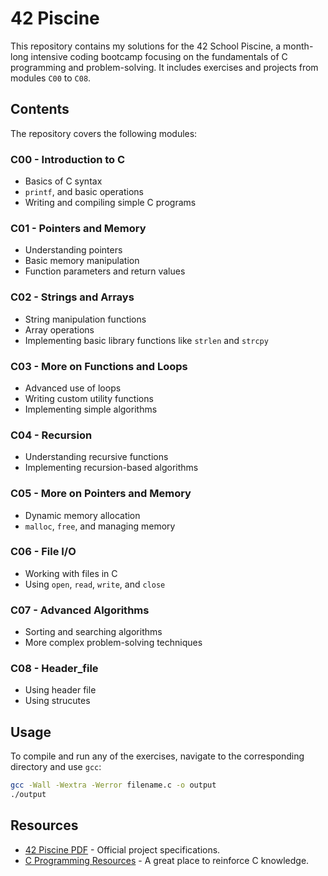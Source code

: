 # 42 Piscine

This repository contains my solutions for the 42 School Piscine, a month-long intensive coding bootcamp focusing on the fundamentals of C programming and problem-solving. It includes exercises and projects from modules `C00` to `C08`.

## Contents
The repository covers the following modules:

### C00 - Introduction to C
- Basics of C syntax
- `printf`, and basic operations
- Writing and compiling simple C programs

### C01 - Pointers and Memory
- Understanding pointers
- Basic memory manipulation
- Function parameters and return values

### C02 - Strings and Arrays
- String manipulation functions
- Array operations
- Implementing basic library functions like `strlen` and `strcpy`

### C03 - More on Functions and Loops
- Advanced use of loops
- Writing custom utility functions
- Implementing simple algorithms

### C04 - Recursion
- Understanding recursive functions
- Implementing recursion-based algorithms

### C05 - More on Pointers and Memory
- Dynamic memory allocation
- `malloc`, `free`, and managing memory

### C06 - File I/O
- Working with files in C
- Using `open`, `read`, `write`, and `close`

### C07 - Advanced Algorithms
- Sorting and searching algorithms
- More complex problem-solving techniques

### C08 - Header_file
- Using header file 
- Using strucutes 

## Usage
To compile and run any of the exercises, navigate to the corresponding directory and use `gcc`:
```sh
gcc -Wall -Wextra -Werror filename.c -o output
./output
```

## Resources
- [42 Piscine PDF](https://cdn.intra.42.fr/pdf/pdf/28537/en.subject.pdf) - Official project specifications.
- [C Programming Resources](https://www.learn-c.org/) - A great place to reinforce C knowledge.

